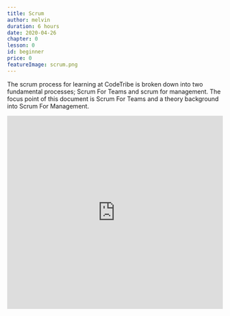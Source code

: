 ```yaml
---
title: Scrum
author: melvin
duration: 6 hours
date: 2020-04-26
chapter: 0
lesson: 0
id: beginner
price: 0
featureImage: scrum.png
---
```


The scrum process for learning at CodeTribe is broken down into two fundamental processes; Scrum For Teams and scrum for management. The focus point of this document is Scrum For Teams  and a theory background into Scrum For Management.

<iframe width="100%" height="450" src="https://www.youtube.com/embed/4ib0va98sWE" frameborder="0" allow="accelerometer; autoplay; clipboard-write; encrypted-media; gyroscope; picture-in-picture" allowfullscreen></iframe>